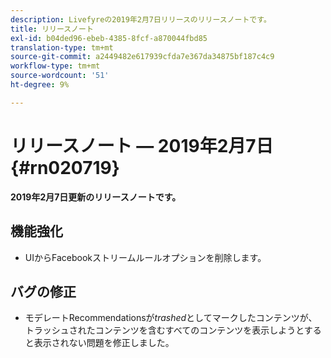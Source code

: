 ```yaml
---
description: Livefyreの2019年2月7日リリースのリリースノートです。
title: リリースノート
exl-id: b04ded96-ebeb-4385-8fcf-a870044fbd85
translation-type: tm+mt
source-git-commit: a2449482e617939cfda7e367da34875bf187c4c9
workflow-type: tm+mt
source-wordcount: '51'
ht-degree: 9%

---
```


# リリースノート — 2019年2月7日{#rn020719}

**2019年2月7日更新のリリースノートです。**

## 機能強化

* UIからFacebookストリームルールオプションを削除します。

## バグの修正

* モデレートRecommendationsが&#x200B;*trashed*&#x200B;としてマークしたコンテンツが、トラッシュされたコンテンツを含むすべてのコンテンツを表示しようとすると表示されない問題を修正しました。
